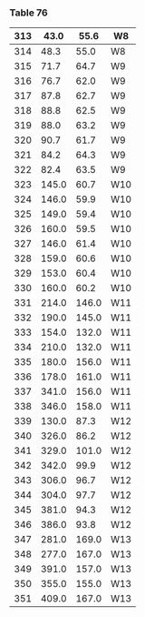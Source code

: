 <a name="table-76"></a>
### Table 76

| 313 | 43.0 | 55.6 | W8 |
| --- | --- | --- | --- |
| 314 | 48.3 | 55.0 | W8 |
| 315 | 71.7 | 64.7 | W9 |
| 316 | 76.7 | 62.0 | W9 |
| 317 | 87.8 | 62.7 | W9 |
| 318 | 88.8 | 62.5 | W9 |
| 319 | 88.0 | 63.2 | W9 |
| 320 | 90.7 | 61.7 | W9 |
| 321 | 84.2 | 64.3 | W9 |
| 322 | 82.4 | 63.5 | W9 |
| 323 | 145.0 | 60.7 | W10 |
| 324 | 146.0 | 59.9 | W10 |
| 325 | 149.0 | 59.4 | W10 |
| 326 | 160.0 | 59.5 | W10 |
| 327 | 146.0 | 61.4 | W10 |
| 328 | 159.0 | 60.6 | W10 |
| 329 | 153.0 | 60.4 | W10 |
| 330 | 160.0 | 60.2 | W10 |
| 331 | 214.0 | 146.0 | W11 |
| 332 | 190.0 | 145.0 | W11 |
| 333 | 154.0 | 132.0 | W11 |
| 334 | 210.0 | 132.0 | W11 |
| 335 | 180.0 | 156.0 | W11 |
| 336 | 178.0 | 161.0 | W11 |
| 337 | 341.0 | 156.0 | W11 |
| 338 | 346.0 | 158.0 | W11 |
| 339 | 130.0 | 87.3 | W12 |
| 340 | 326.0 | 86.2 | W12 |
| 341 | 329.0 | 101.0 | W12 |
| 342 | 342.0 | 99.9 | W12 |
| 343 | 306.0 | 96.7 | W12 |
| 344 | 304.0 | 97.7 | W12 |
| 345 | 381.0 | 94.3 | W12 |
| 346 | 386.0 | 93.8 | W12 |
| 347 | 281.0 | 169.0 | W13 |
| 348 | 277.0 | 167.0 | W13 |
| 349 | 391.0 | 157.0 | W13 |
| 350 | 355.0 | 155.0 | W13 |
| 351 | 409.0 | 167.0 | W13 |